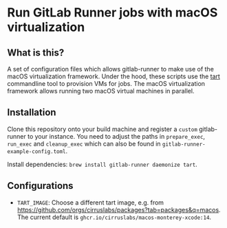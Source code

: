 # Run GitLab Runner jobs with macOS virtualization

## What is this?
A set of configuration files which allows gitlab-runner to make use of the macOS virtualization framework.
Under the hood, these scripts use the [tart](https://github.com/cirruslabs/tart) commandline tool to provision VMs for jobs.
The macOS virtualization framework allows running two macOS virtual machines in parallel.

## Installation
Clone this repository onto your build machine and register a `custom` gitlab-runner to your instance. 
You need to adjust the paths in `prepare_exec`, `run_exec` and `cleanup_exec` which can also be found in `gitlab-runner-example-config.toml`.

Install dependencies: `brew install gitlab-runner daemonize tart`.

## Configurations
- `TART_IMAGE`: Choose a different tart image, e.g. from https://github.com/orgs/cirruslabs/packages?tab=packages&q=macos. The current default is `ghcr.io/cirruslabs/macos-monterey-xcode:14`.
